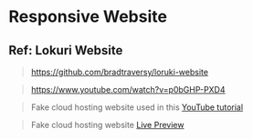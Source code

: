 # Responsive Website

## Ref: Lokuri Website

> https://github.com/bradtraversy/loruki-website

> https://www.youtube.com/watch?v=p0bGHP-PXD4

> Fake cloud hosting website used in this [YouTube tutorial](https://www.youtube.com/watch?v=p0bGHP-PXD4)

> Fake cloud hosting website [Live Preview](https://zen-carson-c10c9f.netlify.app)






